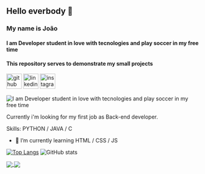 ## Hello everbody 👋
### My name is João
#### I am Developer student in love with tecnologies and play soccer in my free time  
#### This repository serves to demonstrate my small projects

[<img src='https://cdn.jsdelivr.net/npm/simple-icons@3.0.1/icons/github.svg' alt='github' height='40' justify-content='column'>](https://github.com/https://github.com/Joao-ale)  [<img src='https://cdn.jsdelivr.net/npm/simple-icons@3.0.1/icons/linkedin.svg' alt='linkedin' height='40'>](https://www.linkedin.com/in/https://www.linkedin.com/in/joão-alexandre-b23aa1190//)  [<img src='https://cdn.jsdelivr.net/npm/simple-icons@3.0.1/icons/instagram.svg' alt='instagram' height='40'>](https://www.instagram.com/https://www.instagram.com/_joaoalexandresilva//)  

![I am Developer student in love with tecnologies and play soccer in my free time](https://images.unsplash.com/photo-1617042375876-a13e36732a04?ixlib=rb-1.2.1&ixid=MnwxMjA3fDB8MHxzZWFyY2h8MjR8fGNvZGV8ZW58MHx8MHx8&auto=format&fit=crop&w=500&q=60)

Currently i'm looking for my first job as Back-end developer.

Skills: PYTHON / JAVA / C

- 🌱 I’m currently learning HTML / CSS / JS 




[![Top Langs](https://github-readme-stats.vercel.app/api/top-langs/?username=Joao-Ale&repo=Portifolio&theme=radical)](https://github.com/anuraghazra/github-readme-stats)                 ![GitHub stats](https://github-readme-stats.vercel.app/api?username=Joao-Ale&repo=Portifolio&theme=radical) 

<a href="https://github.com/anuraghazra/github-readme-stats">
  <img align="center" src="[https://github-readme-stats.vercel.app/api/pin/?username=anuraghazra&repo=github-readme-stats](https://github-readme-stats.vercel.app/api/top-langs/?username=Joao-Ale&repo=Portifolio&theme=radical)" />
</a>
<a href="https://github.com/anuraghazra/convoychat">
  <img align="center" src="[https://github-readme-stats.vercel.app/api/pin/?username=anuraghazra&repo=convoychat](https://github-readme-stats.vercel.app/api?username=Joao-Ale&repo=Portifolio&theme=radical)" />
</a>
